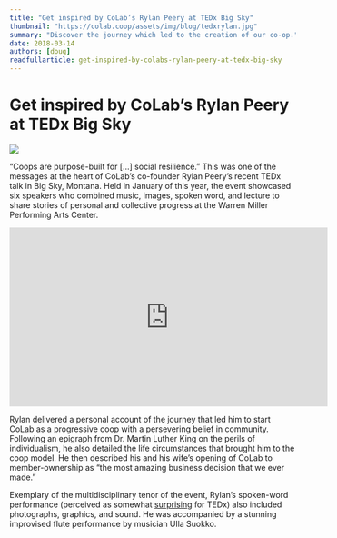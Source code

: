 ```yaml
---
title: "Get inspired by CoLab’s Rylan Peery at TEDx Big Sky"
thumbnail: "https://colab.coop/assets/img/blog/tedxrylan.jpg"
summary: "Discover the journey which led to the creation of our co-op."
date: 2018-03-14
authors: [doug]
readfullarticle: get-inspired-by-colabs-rylan-peery-at-tedx-big-sky
---
```


# Get inspired by CoLab’s Rylan Peery at TEDx Big Sky

<img src="/assets/img/blog/tedxrylan.jpg" class="center-element">


“Coops are purpose-built for [...] social resilience.” This was one of the messages at the heart of CoLab’s co-founder Rylan Peery’s recent TEDx talk in Big Sky, Montana. Held in January of this year, the event showcased six speakers who combined music, images, spoken word, and lecture to share stories of personal and collective progress at the Warren Miller Performing Arts Center.

<center><iframe width="560" height="315" src="https://www.youtube.com/embed/iVrpr8WTC4g?rel=0" frameborder="0" allow="autoplay; encrypted-media" allowfullscreen></iframe></center>


Rylan delivered a personal account of the journey that led him to start CoLab as a progressive coop with a persevering belief in community. Following an epigraph from Dr. Martin Luther King on the perils of individualism, he also detailed the life circumstances that brought him to the coop model. He then described his and his wife’s opening of CoLab to member-ownership as “the most amazing business decision that we ever made.”

Exemplary of the multidisciplinary tenor of the event, Rylan’s spoken-word performance (perceived as somewhat <a href="http://www.explorebigsky.com/a-positively-uplifting-evening-at-wmpac/24086" target="_blank" rel="noopener noreferrer">surprising</a> for TEDx) also included photographs, graphics, and sound. He was accompanied by a stunning improvised flute performance by musician Ulla Suokko.